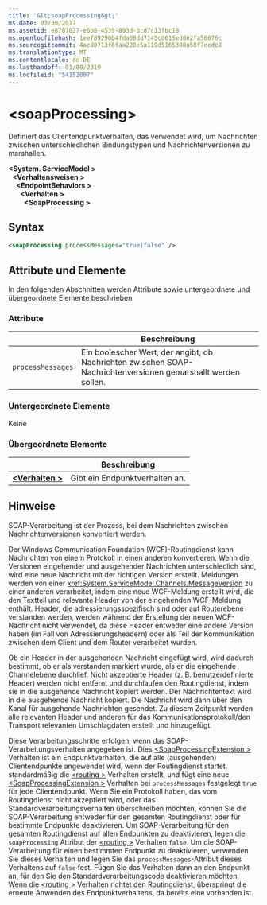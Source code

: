 ```yaml
---
title: '&lt;soapProcessing&gt;'
ms.date: 03/30/2017
ms.assetid: e8707027-e6b8-4539-893d-3cd7c13fbc18
ms.openlocfilehash: 1eef89290b4fda08dd7145c0615edde2fa56676c
ms.sourcegitcommit: 4ac80713f6faa220e5a119d5165308a58f7ccdc8
ms.translationtype: MT
ms.contentlocale: de-DE
ms.lasthandoff: 01/09/2019
ms.locfileid: "54152007"
---
```

# <a name="ltsoapprocessinggt"></a>&lt;soapProcessing&gt;

Definiert das Clientendpunktverhalten, das verwendet wird, um Nachrichten zwischen unterschiedlichen Bindungstypen und Nachrichtenversionen zu marshallen.

**\<System. ServiceModel >**   
&nbsp;&nbsp;**\<Verhaltensweisen >**   
&nbsp;&nbsp;&nbsp;&nbsp;**\<EndpointBehaviors >**   
&nbsp;&nbsp;&nbsp;&nbsp;&nbsp;&nbsp;**\<Verhalten >**   
&nbsp;&nbsp;&nbsp;&nbsp;&nbsp;&nbsp;&nbsp;&nbsp;**\<SoapProcessing >**
  
## <a name="syntax"></a>Syntax  
  
```xml  
<soapProcessing processMessages="true|false" />
```  
  
## <a name="attributes-and-elements"></a>Attribute und Elemente  
  
In den folgenden Abschnitten werden Attribute sowie untergeordnete und übergeordnete Elemente beschrieben.  
  
### <a name="attributes"></a>Attribute  
  
|                   | Beschreibung |
| ----------------- | ----------- |
| `processMessages` | Ein boolescher Wert, der angibt, ob Nachrichten zwischen SOAP-Nachrichtenversionen gemarshallt werden sollen. |

### <a name="child-elements"></a>Untergeordnete Elemente

Keine

### <a name="parent-elements"></a>Übergeordnete Elemente

|     | Beschreibung |
| --- | ----------- |
| [**\<Verhalten >**](../../../../../docs/framework/configure-apps/file-schema/wcf/behavior-of-endpointbehaviors.md) | Gibt ein Endpunktverhalten an. |

## <a name="remarks"></a>Hinweise

SOAP-Verarbeitung ist der Prozess, bei dem Nachrichten zwischen Nachrichtenversionen konvertiert werden.

Der Windows Communication Foundation (WCF)-Routingdienst kann Nachrichten von einem Protokoll in einen anderen konvertieren. Wenn die Versionen eingehender und ausgehender Nachrichten unterschiedlich sind, wird eine neue Nachricht mit der richtigen Version erstellt. Meldungen werden von einer <xref:System.ServiceModel.Channels.MessageVersion> zu einer anderen verarbeitet, indem eine neue WCF-Meldung erstellt wird, die den Textteil und relevante Header von der eingehenden WCF-Meldung enthält. Header, die adressierungsspezifisch sind oder auf Routerebene verstanden werden, werden während der Erstellung der neuen WCF-Nachricht nicht verwendet, da diese Header entweder eine andere Version haben (im Fall von Adressierungsheadern) oder als Teil der Kommunikation zwischen dem Client und dem Router verarbeitet wurden.

Ob ein Header in der ausgehenden Nachricht eingefügt wird, wird dadurch bestimmt, ob er als verstanden markiert wurde, als er die eingehende Channelebene durchlief. Nicht akzeptierte Header (z. B. benutzerdefinierte Header) werden nicht entfernt und durchlaufen den Routingdienst, indem sie in die ausgehende Nachricht kopiert werden. Der Nachrichtentext wird in die ausgehende Nachricht kopiert. Die Nachricht wird dann über den Kanal für ausgehende Nachrichten gesendet. Zu diesem Zeitpunkt werden alle relevanten Header und anderen für das Kommunikationsprotokoll/den Transport relevanten Umschlagdaten erstellt und hinzugefügt.

Diese Verarbeitungsschritte erfolgen, wenn das SOAP-Verarbeitungsverhalten angegeben ist. Dies [ \<SoapProcessingExtension >](../../../../../docs/framework/configure-apps/file-schema/wcf/soapprocessing.md) Verhalten ist ein Endpunktverhalten, die auf alle (ausgehenden) Clientendpunkte angewendet wird, wenn der Routingdienst startet. standardmäßig die [ \<routing >](../../../../../docs/framework/configure-apps/file-schema/wcf/routing-of-servicebehavior.md) Verhalten erstellt, und fügt eine neue [ \<SoapProcessingExtension >](../../../../../docs/framework/configure-apps/file-schema/wcf/soapprocessing.md) Verhalten bei `processMessages` festgelegt `true` für jede Clientendpunkt. Wenn Sie ein Protokoll haben, das vom Routingdienst nicht akzeptiert wird, oder das Standardverarbeitungsverhalten überschreiben möchten, können Sie die SOAP-Verarbeitung entweder für den gesamten Routingdienst oder für bestimmte Endpunkte deaktivieren.  Um SOAP-Verarbeitung für den gesamten Routingdienst auf allen Endpunkten zu deaktivieren, legen die `soapProcessing` Attribut der [ \<routing >](../../../../../docs/framework/configure-apps/file-schema/wcf/routing-of-servicebehavior.md) Verhalten `false`. Um die SOAP-Verarbeitung für einen bestimmten Endpunkt zu deaktivieren, verwenden Sie dieses Verhalten und legen Sie das `processMessages`-Attribut dieses Verhaltens auf `false` fest. Fügen Sie das Verhalten dann an den Endpunkt an, für den Sie den Standardverarbeitungscode deaktivieren möchten.  Wenn die [ \<routing >](../../../../../docs/framework/configure-apps/file-schema/wcf/routing-of-servicebehavior.md) Verhalten richtet den Routingdienst, überspringt die erneute Anwenden des Endpunktverhaltens, da bereits eine vorhanden ist.
